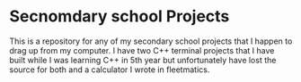 # Secnomdary school Projects
This is a repository for any of my secondary school projects that I happen to drag up from my computer. I have two C++ terminal projects that I have built while I was learning C++ in 5th year but unfortunately have lost the source for both and a calculator I wrote in fleetmatics.
